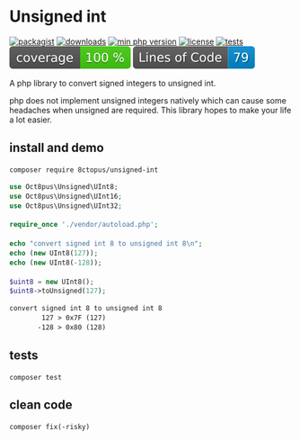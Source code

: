 # Unsigned int

[![packagist](https://poser.pugx.org/8ctopus/unsigned-int/v)](https://packagist.org/packages/8ctopus/unsigned-int)
[![downloads](https://poser.pugx.org/8ctopus/unsigned-int/downloads)](https://packagist.org/packages/8ctopus/unsigned-int)
[![min php version](https://poser.pugx.org/8ctopus/unsigned-int/require/php)](https://packagist.org/packages/8ctopus/unsigned-int)
[![license](https://poser.pugx.org/8ctopus/unsigned-int/license)](https://packagist.org/packages/8ctopus/unsigned-int)
[![tests](https://github.com/8ctopus/unsigned-int/actions/workflows/tests.yml/badge.svg)](https://github.com/8ctopus/unsigned-int/actions/workflows/tests.yml)
![code coverage badge](https://raw.githubusercontent.com/8ctopus/unsigned-int/image-data/coverage.svg)
![lines of code](https://raw.githubusercontent.com/8ctopus/unsigned-int/image-data/lines.svg)

A php library to convert signed integers to unsigned int.

php does not implement unsigned integers natively which can cause some headaches when unsigned are required. This library hopes to make your life a lot easier.

## install and demo

    composer require 8ctopus/unsigned-int

```php
use Oct8pus\Unsigned\UInt8;
use Oct8pus\Unsigned\UInt16;
use Oct8pus\Unsigned\UInt32;

require_once './vendor/autoload.php';

echo "convert signed int 8 to unsigned int 8\n";
echo (new UInt8(127));
echo (new UInt8(-128));

$uint8 = new UInt8();
$uint8->toUnsigned(127);
```

```txt
convert signed int 8 to unsigned int 8
        127 > 0x7F (127)
       -128 > 0x80 (128)
```

## tests

    composer test

## clean code

    composer fix(-risky)
